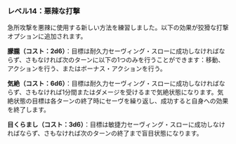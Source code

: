 ### レベル14：悪辣な打撃

急所攻撃を悪辣に使用する新しい方法を練習しました。以下の効果が狡猾な打撃オプションに追加されます。

**朦朧（コスト：2d6）**：目標は耐久力セーヴィング・スローに成功しなければならず、さもなければ次のターンに以下の1つのみを行うことができます：移動、アクションを行う、またはボーナス・アクションを行う。

**気絶（コスト：6d6）**：目標は耐久力セーヴィング・スローに成功しなければならず、さもなければ1分間またはダメージを受けるまで気絶状態になります。気絶状態の目標は各ターンの終了時にセーヴを繰り返し、成功すると自身への効果を終了します。

**目くらまし（コスト：3d6）**：目標は敏捷力セーヴィング・スローに成功しなければならず、さもなければ次のターンの終了まで盲目状態になります。
